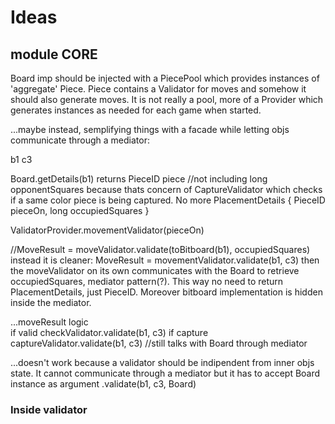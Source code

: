 # Ideas 

## module CORE
Board imp should be injected with a PiecePool which provides instances of 'aggregate' Piece. Piece contains a Validator for moves and somehow it should also generate moves.
It is not really a pool, more of a Provider which generates instances as needed for each game when started.

...maybe instead, semplifying things with a facade while letting objs communicate through a mediator:


b1 c3

Board.getDetails(b1) returns PieceID piece //not including long opponentSquares because thats concern of 
CaptureValidator which checks if a same color piece is being captured. No more PlacementDetails { PieceID pieceOn, long occupiedSquares }

ValidatorProvider.movementValidator(pieceOn)

//MoveResult = moveValidator.validate(toBitboard(b1), occupiedSquares) instead it is cleaner:
MoveResult = movementValidator.validate(b1, c3) then the moveValidator on its own communicates with the Board to retrieve occupiedSquares, mediator pattern(?). 
This way no need to return PlacementDetails, just PieceID. Moreover bitboard implementation is hidden inside the mediator.

...moveResult logic<br>
if valid
checkValidator.validate(b1, c3)
if capture 
captureValidator.validate(b1, c3) //still talks with Board through mediator

...doesn't work because a validator should be indipendent from inner objs state. It cannot communicate through a mediator but it has to accept Board instance as argument
.validate(b1, c3, Board)

### Inside validator



















